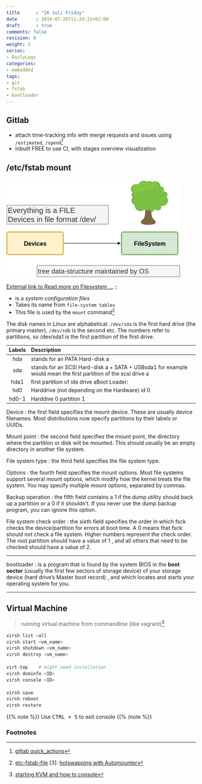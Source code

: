 ```yaml
---
title      : "26 Juli Friday"
date       : 2019-07-26T11:24:21+02:00
draft      : true
comments: false
revision: 0
weight: 5
series:
- DailyLogs
categories:
- embedded
tags:
- git
- fstab
- bootloader
---
```


## Gitlab

* attach time-tracking info with merge requests and issues using `/estimated`, `/spend`[^1]
* inbuilt FREE to use CI, with stages overview visualization

## /etc/fstab mount

![mount](mount.png)

[External link to Read more on Filesystem ...](https://docs.google.com/document/d/e/2PACX-1vQY6TqYjKTnNEUWjS3Av0vboq-NhuZ04w7b5wVfHGzX_qF26a_FRTY3dD-RM-8y6bNPAGr8ZcVous63/pub) ::

* is a *system configuration files*
* Takes its name from `file-system tables`
* This file is used by the `mount` command[^2]


The disk names in Linux are alphabetical.
`/dev/sda` is the first hard drive (the primary master), `/dev/sdb` is the second etc.
The numbers refer to partitions, so /dev/sda1 is the first partition of the first drive.

Labels | Description
:-------:|:-------------------
hda   | stands for an PATA Hard-disk a
sda   | stands for an SCSI Hard-disk a + SATA + USBsda1 for example would mean the first partition of the scsi drive a
hda1  | first partition of ide drive aBoot Loader:
hd0   | Harddrive (not depending on the Hardware) id 0
hd0-1 | Harddive 0 partition 1

Device
: the first field specifies the mount device. These are usually device filenames. Most distributions now specify partitions by their labels or UUIDs.

Mount point
: the second field specifies the mount point, the directory where the partition or disk will be mounted. This should usually be an empty directory in another file system.

File system type
: the third field specifies the file system type.

Options
: the fourth field specifies the mount options. Most file systems support several mount options, which modify how the kernel treats the file system. You may specify multiple mount options, separated by commas.

Backup operation
: the fifth field contains a 1 if the dump utility should back up a partition or a 0 if it shouldn’t. If you never use the dump backup program, you can ignore this option.

File system check order
: the sixth field specifies the order in which fsck checks the device/partition for errors at boot time. A 0 means that fsck should not check a file system. Higher numbers represent the check order. The root partition should have a value of 1 , and all others that need to be checked should have a value of 2.

---

bootloader
: is a program that is found by the system BIOS in the **boot sector** (usually the first few sectors of storage device) of your storage device (hard drive’s Master boot record)
, and which locates and starts your operating system for you.

---

## Virtual Machine

> running virtual machine from commandline (like vagrant)[^4]

```sh
virsh list –all
virsh start <vm_name>
virsh shutdown <vm_name>
virsh destroy <vm_name>

virt-top    # might need installation
virsh dominfo <ID>
virsh console <ID>

virsh save
virsh reboot
virsh restore
```

{{% note %}}
Use <kbd>CTRL + 5</kbd> to exit console
{{% /note %}}

### Footnotes

[^1]: [gitlab quick_actions](https://gitlab.pb.avantys.de/help/user/project/quick_actions.md)
[^2]: [etc-fstab-file](https://geek-university.com/linux/etc-fstab-file/)
[3]: [hotswapping with Automounter](https://en.wikipedia.org/wiki/Automounter)
[^4]: [starting KVM and how to console](https://ravada.readthedocs.io/en/latest/docs/config_console.html)

